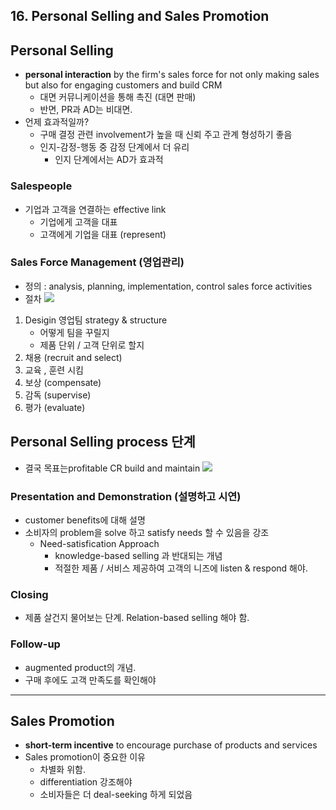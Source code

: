 ## 16. Personal Selling and Sales Promotion

## Personal Selling
- **personal interaction** by the firm's sales force for not only making sales but also for engaging customers and build CRM
	- 대면 커뮤니케이션을 통해 촉진 (대면 판매)
	- 반면, PR과 AD는 비대면.
- 언제 효과적일까?
	- 구매 결정 관련 involvement가 높을 때 신뢰 주고 관계 형성하기 좋음
	- 인지-감정-행동 중 감정 단계에서 더 유리
		- 인지 단계에서는 AD가 효과적

### Salespeople
- 기업과 고객을 연결하는 effective link
	- 기업에게 고객을 대표
	- 고객에게 기업을 대표 (represent)

### Sales Force Management (영업관리)
- 정의 : analysis, planning, implementation, control sales force activities
- 절차 
![](https://slideplayer.com/slide/12555850/75/images/7/Managing+the+Sales+Force.jpg)

1. Desigin 영업팀 strategy & structure
	- 어떻게 팀을 꾸릴지
	- 제품 단위 / 고객 단위로 할지
2. 채용 (recruit and select)
3. 교육 , 훈련 시킴
4. 보상 (compensate)
5. 감독 (supervise)
6. 평가 (evaluate)

## Personal Selling process 단계
- 결국 목표는profitable CR build and maintain
![](https://docplayer.net/docs-images/61/46400998/images/52-0.jpg)

### Presentation and Demonstration (설명하고 시연)
- customer benefits에 대해 설명
- 소비자의 problem을 solve 하고 satisfy needs 할 수 있음을 강조
	- Need-satisfication Approach
		- knowledge-based selling 과 반대되는 개념
		- 적절한 제품 / 서비스 제공하여 고객의 니즈에 listen & respond 해야.
### Closing
- 제품 살건지 물어보는 단계. Relation-based selling 해야 함.
### Follow-up
- augmented product의 개념.
- 구매 후에도 고객 만족도를 확인해야
---
## Sales Promotion
- **short-term incentive** to encourage purchase of products and services
- Sales promotion이 중요한 이유
	- 차별화 위함.
	- differentiation 강조해야
	- 소비자들은 더 deal-seeking 하게 되었음
